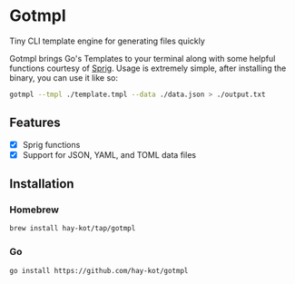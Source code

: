 # Gotmpl

Tiny CLI template engine for generating files quickly

Gotmpl brings Go's Templates to your terminal along with some helpful functions courtesy of [Sprig](http://masterminds.github.io/sprig/). Usage is extremely simple, after installing the binary, you can use it like so:

```bash
gotmpl --tmpl ./template.tmpl --data ./data.json > ./output.txt
```
## Features

- [x] Sprig functions
- [x] Support for JSON, YAML, and TOML data files

## Installation

### Homebrew

```bash
brew install hay-kot/tap/gotmpl
```

### Go

```bash
go install https://github.com/hay-kot/gotmpl
```



